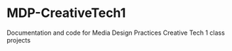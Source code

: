 # MDP-CreativeTech1
Documentation and code for Media Design Practices Creative Tech 1 class projects
